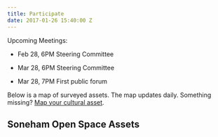 ```yaml
---
title: Participate
date: 2017-01-26 15:40:00 Z
---
```


Upcoming Meetings:

* Feb 28, 6PM Steering Committee

* Mar 28, 6PM Steering Committee

* Mar 28, 7PM First public forum

Below is a map of surveyed assets. The map updates daily. Something missing? [Map your cultural asset](https://app.localdata.com/mobile/#stoneham-osrp).

## Soneham Open Space Assets